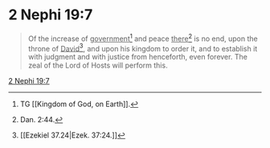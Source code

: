 # 2 Nephi 19:7

> Of the increase of <u>government</u>[^a] and peace <u>there</u>[^b] is no end, upon the throne of <u>David</u>[^c], and upon his kingdom to order it, and to establish it with judgment and with justice from henceforth, even forever. The zeal of the Lord of Hosts will perform this.

[2 Nephi 19:7](https://www.churchofjesuschrist.org/study/scriptures/bofm/2-ne/19?lang=eng&id=p7#p7)


[^a]: TG [[Kingdom of God, on Earth]].
[^b]: Dan. 2:44.
[^c]: [[Ezekiel 37.24|Ezek. 37:24.]]

